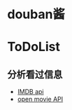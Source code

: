 # douban酱

# ToDoList

## 分析看过信息

- [IMDB api](https://stackoverflow.com/questions/1966503/does-imdb-provide-an-api)
- [open movie API](https://www.omdbapi.com/)
